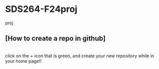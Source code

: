 # SDS264-F24proj
proj
<h2>[How to create a repo in github]</h2>
<br> click on the + icon that is green, and create your new repository while in your home page!!